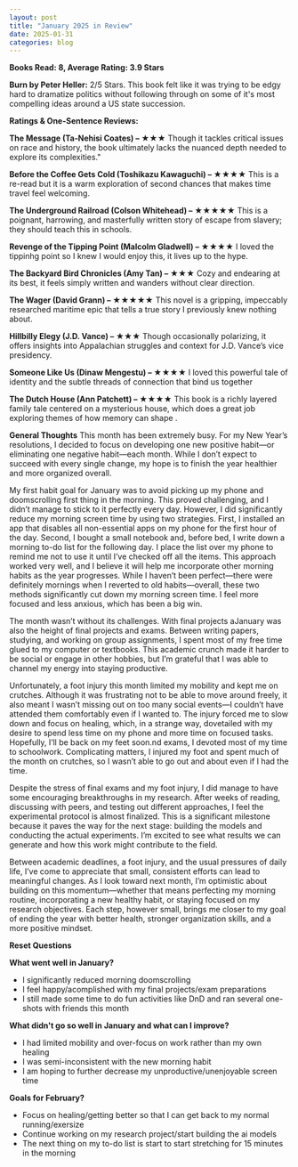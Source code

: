```yaml
---
layout: post
title: "January 2025 in Review"
date: 2025-01-31
categories: blog
---
```


**Books Read: 8, Average Rating: 3.9 Stars**

**Burn by Peter Heller:**  2/5 Stars. This book felt like it was trying to be edgy hard to dramatize politics without following through on some of it's most compelling ideas around a US state succession.

**Ratings & One-Sentence Reviews:**

**The Message (Ta‐Nehisi Coates) – ★★★** Though it tackles critical issues on race and history, the book ultimately lacks the nuanced depth needed to explore its complexities."

**Before the Coffee Gets Cold (Toshikazu Kawaguchi) – ★★★★** This is a re-read but it is a warm exploration of second chances that makes time travel feel welcoming.

**The Underground Railroad (Colson Whitehead) – ★★★★★** This is a poignant, harrowing, and masterfully written story of escape from slavery; they should teach this in schools.

**Revenge of the Tipping Point (Malcolm Gladwell) – ★★★★** I loved the tippinhg point so I knew I would enjoy this, it lives up to the hype.

**The Backyard Bird Chronicles (Amy Tan) – ★★★**  Cozy and endearing at its best, it feels simply written and wanders without clear direction.

**The Wager (David Grann) – ★★★★★**  This novel is a gripping, impeccably researched maritime epic that tells a true story I previously knew nothing about.

**Hillbilly Elegy (J.D. Vance) – ★★★** Though occasionally polarizing, it offers insights into Appalachian struggles and context for J.D. Vance’s vice presidency.

**Someone Like Us (Dinaw Mengestu) – ★★★★** I loved this powerful tale of identity and the subtle threads of connection that bind us together

**The Dutch House (Ann Patchett) – ★★★★** This book is a richly layered family tale centered on a mysterious house, which does a great job exploring themes of how memory can shape .

**General Thoughts**
This month has been extremely busy. For my New Year’s resolutions, I decided to focus on developing one new positive habit—or eliminating one negative habit—each month. While I don’t expect to succeed with every single change, my hope is to finish the year healthier and more organized overall.

My first habit goal for January was to avoid picking up my phone and doomscrolling first thing in the morning. This proved challenging, and I didn’t manage to stick to it perfectly every day. However, I did significantly reduce my morning screen time by using two strategies. First, I installed an app that disables all non-essential apps on my phone for the first hour of the day. Second, I bought a small notebook and, before bed, I write down a morning to-do list for the following day. I place the list over my phone to remind me not to use it until I’ve checked off all the items. This approach worked very well, and I believe it will help me incorporate other morning habits as the year progresses. While I haven’t been perfect—there were definitely mornings when I reverted to old habits—overall, these two methods significantly cut down my morning screen time. I feel more focused and less anxious, which has been a big win.

The month wasn’t without its challenges. With final projects aJanuary was also the height of final projects and exams. Between writing papers, studying, and working on group assignments, I spent most of my free time glued to my computer or textbooks. This academic crunch made it harder to be social or engage in other hobbies, but I’m grateful that I was able to channel my energy into staying productive.

Unfortunately, a foot injury this month limited my mobility and kept me on crutches. Although it was frustrating not to be able to move around freely, it also meant I wasn’t missing out on too many social events—I couldn’t have attended them comfortably even if I wanted to. The injury forced me to slow down and focus on healing, which, in a strange way, dovetailed with my desire to spend less time on my phone and more time on focused tasks. Hopefully, I’ll be back on my feet soon.nd exams, I devoted most of my time to schoolwork. Complicating matters, I injured my foot and spent much of the month on crutches, so I wasn’t able to go out and about even if I had the time.

Despite the stress of final exams and my foot injury, I did manage to have some encouraging breakthroughs in my research. After weeks of reading, discussing with peers, and testing out different approaches, I feel the experimental protocol is almost finalized. This is a significant milestone because it paves the way for the next stage: building the models and conducting the actual experiments. I’m excited to see what results we can generate and how this work might contribute to the field.

Between academic deadlines, a foot injury, and the usual pressures of daily life, I’ve come to appreciate that small, consistent efforts can lead to meaningful changes. As I look toward next month, I’m optimistic about building on this momentum—whether that means perfecting my morning routine, incorporating a new healthy habit, or staying focused on my research objectives. Each step, however small, brings me closer to my goal of ending the year with better health, stronger organization skills, and a more positive mindset.

**Reset Questions**

**What went well in January?**
- I significantly reduced morning doomscrolling
- I feel happy/acomplished with my final projects/exam preparations
- I still made some time to do fun activities like DnD and ran several one-shots with friends this month

**What didn't go so well in January and what can I improve?**
- I had limited mobility and over-focus on work rather than my own healing
- I was semi-inconsistent with the new morning habit
- I am hoping to further decrease my unproductive/unenjoyable screen time

**Goals for February?**
- Focus on healing/getting better so that I can get back to my normal running/exersize
- Continue working on my research project/start building the ai models
- The next thing on my to-do list is start to start stretching for 15 minutes in the morning
